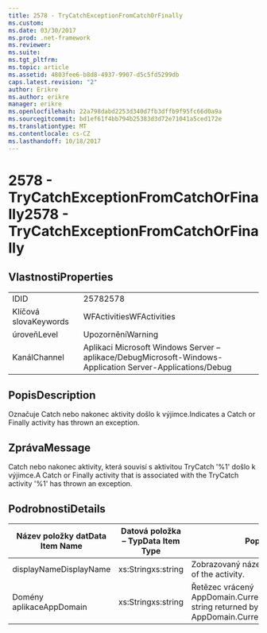 ```yaml
---
title: 2578 - TryCatchExceptionFromCatchOrFinally
ms.custom: 
ms.date: 03/30/2017
ms.prod: .net-framework
ms.reviewer: 
ms.suite: 
ms.tgt_pltfrm: 
ms.topic: article
ms.assetid: 4803fee6-b8d8-4937-9907-d5c5fd5299db
caps.latest.revision: "2"
author: Erikre
ms.author: erikre
manager: erikre
ms.openlocfilehash: 22a798dabd2253d340d7fb3dffb9f95fc66d0a9a
ms.sourcegitcommit: bd1ef61f4bb794b25383d3d72e71041a5ced172e
ms.translationtype: MT
ms.contentlocale: cs-CZ
ms.lasthandoff: 10/18/2017
---
```

# <a name="2578---trycatchexceptionfromcatchorfinally"></a><span data-ttu-id="5b5d3-102">2578 - TryCatchExceptionFromCatchOrFinally</span><span class="sxs-lookup"><span data-stu-id="5b5d3-102">2578 - TryCatchExceptionFromCatchOrFinally</span></span>
## <a name="properties"></a><span data-ttu-id="5b5d3-103">Vlastnosti</span><span class="sxs-lookup"><span data-stu-id="5b5d3-103">Properties</span></span>  
  
|||  
|-|-|  
|<span data-ttu-id="5b5d3-104">ID</span><span class="sxs-lookup"><span data-stu-id="5b5d3-104">ID</span></span>|<span data-ttu-id="5b5d3-105">2578</span><span class="sxs-lookup"><span data-stu-id="5b5d3-105">2578</span></span>|  
|<span data-ttu-id="5b5d3-106">Klíčová slova</span><span class="sxs-lookup"><span data-stu-id="5b5d3-106">Keywords</span></span>|<span data-ttu-id="5b5d3-107">WFActivities</span><span class="sxs-lookup"><span data-stu-id="5b5d3-107">WFActivities</span></span>|  
|<span data-ttu-id="5b5d3-108">úroveň</span><span class="sxs-lookup"><span data-stu-id="5b5d3-108">Level</span></span>|<span data-ttu-id="5b5d3-109">Upozornění</span><span class="sxs-lookup"><span data-stu-id="5b5d3-109">Warning</span></span>|  
|<span data-ttu-id="5b5d3-110">Kanál</span><span class="sxs-lookup"><span data-stu-id="5b5d3-110">Channel</span></span>|<span data-ttu-id="5b5d3-111">Aplikaci Microsoft Windows Server – aplikace/Debug</span><span class="sxs-lookup"><span data-stu-id="5b5d3-111">Microsoft-Windows-Application Server-Applications/Debug</span></span>|  
  
## <a name="description"></a><span data-ttu-id="5b5d3-112">Popis</span><span class="sxs-lookup"><span data-stu-id="5b5d3-112">Description</span></span>  
 <span data-ttu-id="5b5d3-113">Označuje Catch nebo nakonec aktivity došlo k výjimce.</span><span class="sxs-lookup"><span data-stu-id="5b5d3-113">Indicates a Catch or Finally activity has thrown an exception.</span></span>  
  
## <a name="message"></a><span data-ttu-id="5b5d3-114">Zpráva</span><span class="sxs-lookup"><span data-stu-id="5b5d3-114">Message</span></span>  
 <span data-ttu-id="5b5d3-115">Catch nebo nakonec aktivity, která souvisí s aktivitou TryCatch '%1' došlo k výjimce.</span><span class="sxs-lookup"><span data-stu-id="5b5d3-115">A Catch or Finally activity that is associated with the TryCatch activity '%1' has thrown an exception.</span></span>  
  
## <a name="details"></a><span data-ttu-id="5b5d3-116">Podrobnosti</span><span class="sxs-lookup"><span data-stu-id="5b5d3-116">Details</span></span>  
  
|<span data-ttu-id="5b5d3-117">Název položky dat</span><span class="sxs-lookup"><span data-stu-id="5b5d3-117">Data Item Name</span></span>|<span data-ttu-id="5b5d3-118">Datová položka – Typ</span><span class="sxs-lookup"><span data-stu-id="5b5d3-118">Data Item Type</span></span>|<span data-ttu-id="5b5d3-119">Popis</span><span class="sxs-lookup"><span data-stu-id="5b5d3-119">Description</span></span>|  
|--------------------|--------------------|-----------------|  
|<span data-ttu-id="5b5d3-120">displayName</span><span class="sxs-lookup"><span data-stu-id="5b5d3-120">DisplayName</span></span>|<span data-ttu-id="5b5d3-121">xs:String</span><span class="sxs-lookup"><span data-stu-id="5b5d3-121">xs:string</span></span>|<span data-ttu-id="5b5d3-122">Zobrazovaný název aktivity.</span><span class="sxs-lookup"><span data-stu-id="5b5d3-122">The display name of the activity.</span></span>|  
|<span data-ttu-id="5b5d3-123">Domény aplikace</span><span class="sxs-lookup"><span data-stu-id="5b5d3-123">AppDomain</span></span>|<span data-ttu-id="5b5d3-124">xs:String</span><span class="sxs-lookup"><span data-stu-id="5b5d3-124">xs:string</span></span>|<span data-ttu-id="5b5d3-125">Řetězec vrácený AppDomain.CurrentDomain.FriendlyName.</span><span class="sxs-lookup"><span data-stu-id="5b5d3-125">The string returned by AppDomain.CurrentDomain.FriendlyName.</span></span>|
